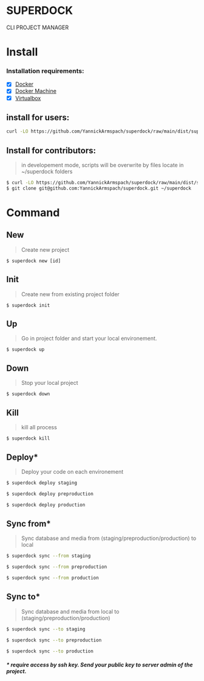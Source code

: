 # SUPERDOCK
CLI PROJECT MANAGER

# Install

### Installation requirements:

  - [x] [Docker](https://docs.docker.com/install/)
  - [x] [Docker Machine](https://docs.docker.com/machine/install-machine/)
  - [x] [Virtualbox](https://www.virtualbox.org/)
  
## install for users:
```sh
curl -LO https://github.com/YannickArmspach/superdock/raw/main/dist/superdock.phar && mv superdock.phar /usr/local/bin/superdock && chmod +x /usr/local/bin/superdock && superdock core install
```

## Install for contributors:
> in developement mode, scripts will be overwrite by files locate in ~/superdock folders
```sh
$ curl -LO https://github.com/YannickArmspach/superdock/raw/main/dist/superdock.phar && mv superdock.phar /usr/local/bin/superdock && chmod +x /usr/local/bin/superdock && superdock core install
$ git clone git@github.com:YannickArmspach/superdock.git ~/superdock
```

# Command

## New
> Create new project
```
$ superdock new [id]
```

## Init
> Create new from existing project folder
```
$ superdock init
```

## Up
> Go in project folder and start your local environement. 
```
$ superdock up
```

## Down
> Stop your local project
```
$ superdock down
```

## Kill
> kill all process
```
$ superdock kill
```

## Deploy*
> Deploy your code on each environement
```sh
$ superdock deploy staging

$ superdock deploy preproduction

$ superdock deploy production
```

## Sync from*
> Sync database and media from (staging/preproduction/production) to local
```sh
$ superdock sync --from staging

$ superdock sync --from preproduction

$ superdock sync --from production
```

## Sync to*
> Sync database and media from local to (staging/preproduction/production)
```sh
$ superdock sync --to staging

$ superdock sync --to preproduction

$ superdock sync --to production
```

##### * require access by ssh key. Send your public key to server admin of the project.
